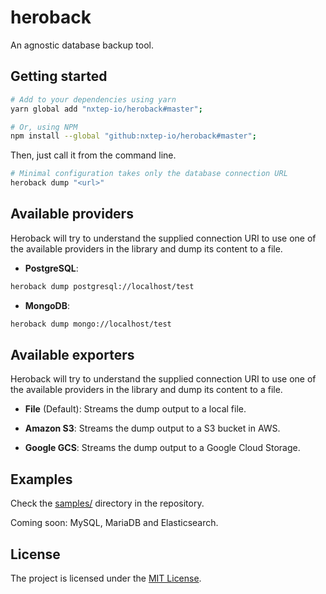 heroback
========

An agnostic database backup tool.


## Getting started

```bash
# Add to your dependencies using yarn
yarn global add "nxtep-io/heroback#master";

# Or, using NPM
npm install --global "github:nxtep-io/heroback#master";
```

Then, just call it from the command line.

```bash
# Minimal configuration takes only the database connection URL
heroback dump "<url>"
```

## Available providers

Heroback will try to understand the supplied connection URI to use one of the available providers in the library and dump its content to a file.

* **PostgreSQL**:

```bash
heroback dump postgresql://localhost/test
```

* **MongoDB**:

```bash
heroback dump mongo://localhost/test
```

## Available exporters

Heroback will try to understand the supplied connection URI to use one of the available providers in the library and dump its content to a file.

* **File** (Default): Streams the dump output to a local file.

* **Amazon S3**: Streams the dump output to a S3 bucket in AWS.

* **Google GCS**: Streams the dump output to a Google Cloud Storage.


## Examples

Check the [samples/](https://github.com/nxtep-io/heroback/tree/master/samples) directory in the repository.


Coming soon: MySQL, MariaDB and Elasticsearch.

## License

The project is licensed under the [MIT License](./LICENSE.md).

